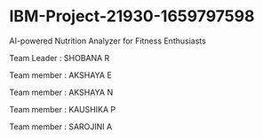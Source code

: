 # IBM-Project-21930-1659797598
AI-powered Nutrition Analyzer for Fitness Enthusiasts

Team Leader : SHOBANA R

Team member : AKSHAYA E

Team member : AKSHAYA N

Team member : KAUSHIKA P

Team member : SAROJINI A
